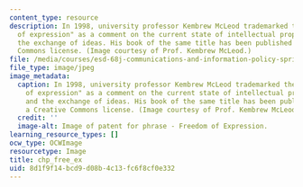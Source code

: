 ```yaml
---
content_type: resource
description: In 1998, university professor Kembrew McLeod trademarked the phrase "freedom
  of expression" as a comment on the current state of intellectual property law and
  the exchange of ideas. His book of the same title has been published under a Creative
  Commons license. (Image courtesy of Prof. Kembrew McLeod.)
file: /media/courses/esd-68j-communications-and-information-policy-spring-2006/8d1f9f14bcd9d08b4c13fc6f8cf0e332_esd-68js06.jpg
file_type: image/jpeg
image_metadata:
  caption: In 1998, university professor Kembrew McLeod trademarked the phrase "freedom
    of expression" as a comment on the current state of intellectual property law
    and the exchange of ideas. His book of the same title has been published under
    a Creative Commons license. (Image courtesy of Prof. Kembrew McLeod.)
  credit: ''
  image-alt: Image of patent for phrase - Freedom of Expression.
learning_resource_types: []
ocw_type: OCWImage
resourcetype: Image
title: chp_free_ex
uid: 8d1f9f14-bcd9-d08b-4c13-fc6f8cf0e332
---
```

